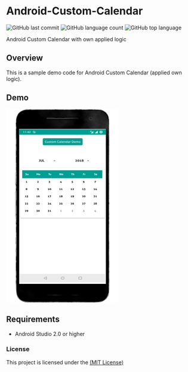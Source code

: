 # Android-Custom-Calendar
<p>     <img alt="GitHub last commit" src="https://img.shields.io/github/last-commit/Deeptiman/Android-Custom-Calendar">  <img alt="GitHub language count" src="https://img.shields.io/github/languages/count/Deeptiman/Android-Custom-Calendar"> <img alt="GitHub top language" src="https://img.shields.io/github/languages/top/Deeptiman/Android-Custom-Calendar"></p>
Android Custom Calendar with own applied logic

## Overview

This is a sample demo code for Android Custom Calendar (applied own logic). 

## Demo
<img src="/screenshots/export_calendar.png" width="300"/>


## Requirements
- Android Studio 2.0 or higher

### License
This project is licensed under the [(MIT License)](https://github.com/Deeptiman/Android-Custom-Calendar/blob/master/LICENSE)
